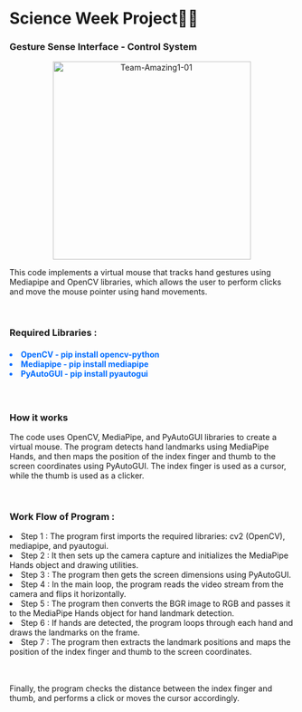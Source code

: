 <h1>Science Week Project🔬🧪 </h1>
<h3>Gesture Sense Interface - Control System </h3>

 <p align="center">
    <img width="350" height="auto" src="https://i.ibb.co/tDkDQCC/Team-Amazing1-01.jpg" alt="Team-Amazing1-01" border="0"></p>
<p>This code implements a virtual mouse that tracks hand gestures using Mediapipe and OpenCV libraries, which allows the user to perform clicks and move the mouse pointer using hand movements.

</p>

<br/>
<h3>Required Libraries : </h3>
  <h4 style="color:#006cff">
     <li>OpenCV  - pip install opencv-python</li>
     <li>Mediapipe - pip install mediapipe</li>
     <li>PyAutoGUI - pip install pyautogui </li>
  </h4>

<br/>
<h3>How it works</h3>
<p>
   The code uses OpenCV, MediaPipe, and PyAutoGUI libraries to create a virtual mouse.
   The program detects hand landmarks using MediaPipe Hands, and then maps the position of the index finger and thumb to the screen coordinates using PyAutoGUI.
   The index finger is used as a cursor, while the thumb is used as a clicker.
</p>

<br/>
<h3>Work Flow of Program :</h3> 

<li>Step 1 : The program first imports the required libraries: cv2 (OpenCV), mediapipe, and pyautogui.</li>

<li>Step 2 : It then sets up the camera capture and initializes the MediaPipe Hands object and drawing utilities.</li>

<li>Step 3 : The program then gets the screen dimensions using PyAutoGUI.</li>

<li>Step 4 : In the main loop, the program reads the video stream from the camera and flips it horizontally.</li>

<li>Step 5 : The program then converts the BGR image to RGB and passes it to the MediaPipe Hands object for hand landmark detection.</li>

<li>Step 6 : If hands are detected, the program loops through each hand and draws the landmarks on the frame.
</li>

<li>Step 7 : The program then extracts the landmark positions and maps the position of the index finger and thumb to the screen coordinates.</li>

<br/><br/> Finally, the program checks the distance between the index finger and thumb, and performs a click or moves the cursor accordingly.
